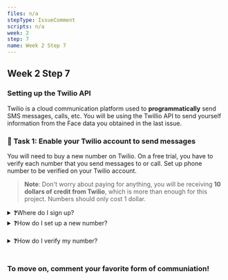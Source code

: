 ```yaml
---
files: n/a
stepType: IssueComment
scripts: n/a
week: 2
step: 7
name: Week 2 Step 7
---
```



## Week 2 Step 7

### Setting up the Twilio API
Twilio is a cloud communication platform used to **programmatically** send SMS messages, calls, etc. You will be using the Twillio API to send yourself information from the Face data you obtained in the last issue.

### 📝 Task 1: Enable your Twilio account to send messages
You will need to buy a new number on Twilio. On a free trial, you have to verify each number that you send messages to or call. Set up phone number to be verified on your Twilio account.

> **Note**: Don't worry about paying for anything, you will be receiving **10 dollars of credit from Twilio**, which is more than enough for this project. Numbers should only cost 1 dollar.

<details>
<summary>❓Where do I sign up?</summary>
</br>
Go to the twilio website: https://www.twilio.com/try-twilio, and create an account here.
</details>
<details>
<summary>❓How do I set up a new number?</summary>
</br>
Navigate to your dashboard, then press the three dots on the navigation panel to the left of your screen. Click on the 'phone numbers' option, then press the blue button in the top right corner to buy your own number, preferably from your location. 
</details>
</br>
<details>
<summary>❓How do I verify my number?</summary>
</br>
Hint: Go back to `phone numbers` in your dashboard and browse the options.
</details>
</br>

### To move on, comment your favorite form of communiation!
